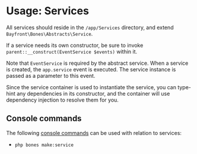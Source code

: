 # Usage: Services

All services should reside in the `/app/Services` directory, and extend `Bayfront\Bones\Abstracts\Service`.

If a service needs its own constructor, be sure to invoke `parent::__construct(EventService $events)` within it.

Note that `EventService` is required by the abstract service.
When a service is created, the `app.service` event is executed.
The service instance is passed as a parameter to this event.

Since the service container is used to instantiate the service, you can type-hint any dependencies
in its constructor, and the container will use dependency injection to resolve them for you.

## Console commands

The following [console commands](console.md) can be used with relation to services:

- `php bones make:service`